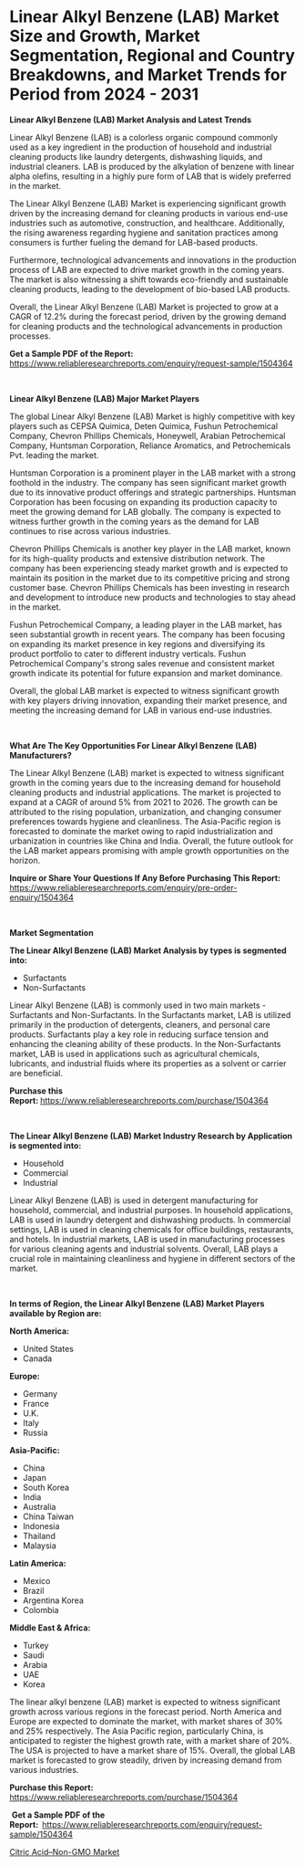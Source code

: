 <p><h1>Linear Alkyl Benzene (LAB) Market Size and Growth, Market Segmentation, Regional and Country Breakdowns, and Market Trends for Period from 2024 -  2031</h1></p><p><strong>Linear Alkyl Benzene (LAB) Market Analysis and Latest Trends</strong></p>
<p><p>Linear Alkyl Benzene (LAB) is a colorless organic compound commonly used as a key ingredient in the production of household and industrial cleaning products like laundry detergents, dishwashing liquids, and industrial cleaners. LAB is produced by the alkylation of benzene with linear alpha olefins, resulting in a highly pure form of LAB that is widely preferred in the market.</p><p>The Linear Alkyl Benzene (LAB) Market is experiencing significant growth driven by the increasing demand for cleaning products in various end-use industries such as automotive, construction, and healthcare. Additionally, the rising awareness regarding hygiene and sanitation practices among consumers is further fueling the demand for LAB-based products.</p><p>Furthermore, technological advancements and innovations in the production process of LAB are expected to drive market growth in the coming years. The market is also witnessing a shift towards eco-friendly and sustainable cleaning products, leading to the development of bio-based LAB products.</p><p>Overall, the Linear Alkyl Benzene (LAB) Market is projected to grow at a CAGR of 12.2% during the forecast period, driven by the growing demand for cleaning products and the technological advancements in production processes.</p></p>
<p><strong>Get a Sample PDF of the Report:&nbsp;</strong> <a href="https://www.reliableresearchreports.com/enquiry/request-sample/1504364">https://www.reliableresearchreports.com/enquiry/request-sample/1504364</a></p>
<p>&nbsp;</p>
<p><strong>Linear Alkyl Benzene (LAB) Major Market Players</strong></p>
<p><p>The global Linear Alkyl Benzene (LAB) Market is highly competitive with key players such as CEPSA Quimica, Deten Quimica, Fushun Petrochemical Company, Chevron Phillips Chemicals, Honeywell, Arabian Petrochemical Company, Huntsman Corporation, Reliance Aromatics, and Petrochemicals Pvt. leading the market.</p><p>Huntsman Corporation is a prominent player in the LAB market with a strong foothold in the industry. The company has seen significant market growth due to its innovative product offerings and strategic partnerships. Huntsman Corporation has been focusing on expanding its production capacity to meet the growing demand for LAB globally. The company is expected to witness further growth in the coming years as the demand for LAB continues to rise across various industries.</p><p>Chevron Phillips Chemicals is another key player in the LAB market, known for its high-quality products and extensive distribution network. The company has been experiencing steady market growth and is expected to maintain its position in the market due to its competitive pricing and strong customer base. Chevron Phillips Chemicals has been investing in research and development to introduce new products and technologies to stay ahead in the market.</p><p>Fushun Petrochemical Company, a leading player in the LAB market, has seen substantial growth in recent years. The company has been focusing on expanding its market presence in key regions and diversifying its product portfolio to cater to different industry verticals. Fushun Petrochemical Company's strong sales revenue and consistent market growth indicate its potential for future expansion and market dominance.</p><p>Overall, the global LAB market is expected to witness significant growth with key players driving innovation, expanding their market presence, and meeting the increasing demand for LAB in various end-use industries.</p></p>
<p>&nbsp;</p>
<p><strong>What Are The Key Opportunities For Linear Alkyl Benzene (LAB) Manufacturers?</strong></p>
<p><p>The Linear Alkyl Benzene (LAB) market is expected to witness significant growth in the coming years due to the increasing demand for household cleaning products and industrial applications. The market is projected to expand at a CAGR of around 5% from 2021 to 2026. The growth can be attributed to the rising population, urbanization, and changing consumer preferences towards hygiene and cleanliness. The Asia-Pacific region is forecasted to dominate the market owing to rapid industrialization and urbanization in countries like China and India. Overall, the future outlook for the LAB market appears promising with ample growth opportunities on the horizon.</p></p>
<p><strong>Inquire or Share Your Questions If Any Before Purchasing This Report:</strong> <a href="https://www.reliableresearchreports.com/enquiry/pre-order-enquiry/1504364">https://www.reliableresearchreports.com/enquiry/pre-order-enquiry/1504364</a></p>
<p>&nbsp;</p>
<p><strong>Market Segmentation</strong></p>
<p><strong>The Linear Alkyl Benzene (LAB) Market Analysis by types is segmented into:</strong></p>
<p><ul><li>Surfactants</li><li>Non-Surfactants</li></ul></p>
<p><p>Linear Alkyl Benzene (LAB) is commonly used in two main markets - Surfactants and Non-Surfactants. In the Surfactants market, LAB is utilized primarily in the production of detergents, cleaners, and personal care products. Surfactants play a key role in reducing surface tension and enhancing the cleaning ability of these products. In the Non-Surfactants market, LAB is used in applications such as agricultural chemicals, lubricants, and industrial fluids where its properties as a solvent or carrier are beneficial.</p></p>
<p><strong>Purchase this Report:&nbsp;</strong><a href="https://www.reliableresearchreports.com/purchase/1504364">https://www.reliableresearchreports.com/purchase/1504364</a></p>
<p>&nbsp;</p>
<p><strong>The Linear Alkyl Benzene (LAB) Market Industry Research by Application is segmented into:</strong></p>
<p><ul><li>Household</li><li>Commercial</li><li>Industrial</li></ul></p>
<p><p>Linear Alkyl Benzene (LAB) is used in detergent manufacturing for household, commercial, and industrial purposes. In household applications, LAB is used in laundry detergent and dishwashing products. In commercial settings, LAB is used in cleaning chemicals for office buildings, restaurants, and hotels. In industrial markets, LAB is used in manufacturing processes for various cleaning agents and industrial solvents. Overall, LAB plays a crucial role in maintaining cleanliness and hygiene in different sectors of the market.</p></p>
<p>&nbsp;</p>
<p><strong>In terms of Region, the Linear Alkyl Benzene (LAB) Market Players available by Region are:</strong></p>
<p>
    <p> <strong> North America: </strong>
        <ul>
            <li>United States</li>
            <li>Canada</li>
        </ul>
        </p> 
    <p> <strong> Europe: </strong>
        <ul>
            <li>Germany</li>
            <li>France</li>
            <li>U.K.</li>
            <li>Italy</li>
            <li>Russia</li>
        </ul>
        </p> 
    <p> <strong> Asia-Pacific: </strong>
        <ul>
            <li>China</li>
            <li>Japan</li>
            <li>South Korea</li>
            <li>India</li>
            <li>Australia</li>
            <li>China Taiwan</li>
            <li>Indonesia</li>
            <li>Thailand</li>
            <li>Malaysia</li>
        </ul>
        </p> 
    <p> <strong> Latin America: </strong>
        <ul>
            <li>Mexico</li>
            <li>Brazil</li>
            <li>Argentina Korea</li>
            <li>Colombia</li>
        </ul>
        </p> 
    <p> <strong> Middle East & Africa: </strong>
        <ul>
            <li>Turkey</li>
            <li>Saudi</li>
            <li>Arabia</li>
            <li>UAE</li>
            <li>Korea</li>
        </ul>
    </p>
    </p>
<p><p>The linear alkyl benzene (LAB) market is expected to witness significant growth across various regions in the forecast period. North America and Europe are expected to dominate the market, with market shares of 30% and 25% respectively. The Asia Pacific region, particularly China, is anticipated to register the highest growth rate, with a market share of 20%. The USA is projected to have a market share of 15%. Overall, the global LAB market is forecasted to grow steadily, driven by increasing demand from various industries.</p></p>
<p><strong>Purchase this Report: </strong><a href="https://www.reliableresearchreports.com/purchase/1504364">https://www.reliableresearchreports.com/purchase/1504364</a></p>
<p>&nbsp;<strong>Get a Sample PDF of the Report:&nbsp;&nbsp;</strong><a href="https://www.reliableresearchreports.com/enquiry/request-sample/1504364">https://www.reliableresearchreports.com/enquiry/request-sample/1504364</a></p>
<p><strong></strong></p>
<p><p><a href="https://github.com/JameTravis/Market-Research-Report-List-3/blob/main/citric-acidnon-gmo-market.md">Citric Acid–Non-GMO Market</a></p></p>